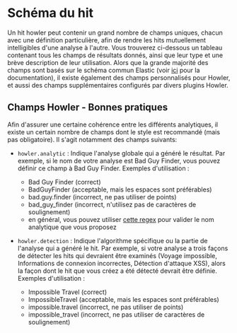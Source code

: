 # Schéma du hit

Un hit howler peut contenir un grand nombre de champs uniques, chacun avec une définition particulière, afin de rendre les hits mutuellement intelligibles d'une analyse à l'autre. Vous trouverez ci-dessous un tableau contenant tous les champs de résultats donnés, ainsi que leur type et une brève description de leur utilisation. Alors que la grande majorité des champs sont basés sur le schéma commun Elastic (voir [ici](https://www.elastic.co/guide/en/ecs/8.5/index.html) pour la documentation), il existe également des champs personnalisés pour Howler, et aussi des champs supplémentaires configurés par divers plugins Howler.

## Champs Howler - Bonnes pratiques

Afin d'assurer une certaine cohérence entre les différents analytiques, il existe un certain nombre de champs dont le style est recommandé (mais pas obligatoire). Il s'agit notamment des champs suivants:

- `howler.analytic` : Indique l'analyse globale qui a généré le résultat. Par exemple, si le nom de votre analyse est Bad Guy Finder, vous pouvez définir ce champ à Bad Guy Finder. Exemples d'utilisation :
  - Bad Guy Finder (correct)
  - BadGuyFinder (acceptable, mais les espaces sont préférables)
  - bad.guy.finder (incorrect, ne pas utiliser de points)
  - bad_guy_finder (incorrect, n'utilisez pas de caractères de soulignement)
  - en général, vous pouvez utiliser [cette regex](https://regexr.com/7ikco) pour valider le nom analytique que vous proposez

- `howler.detection` : Indique l'algorithme spécifique ou la partie de l'analyse qui a généré le hit. Par exemple, si votre analyse a trois façons de détecter les hits qui devraient être examinés (Voyage impossible, Informations de connexion incorrectes, Détection d'attaque XSS), alors la façon dont le hit que vous créez a été détecté devrait être définie. Exemples d'utilisation :
  - Impossible Travel (correct)
  - ImpossibleTravel (acceptable, mais les espaces sont préférables)
  - impossible.travel (incorrect, ne pas utiliser de points)
  - impossible_travel (incorrect, ne pas utiliser de caractères de soulignement)
